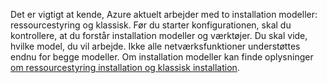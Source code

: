 Det er vigtigt at kende, Azure aktuelt arbejder med to installation modeller: ressourcestyring og klassisk. Før du starter konfigurationen, skal du kontrollere, at du forstår installation modeller og værktøjer. Du skal vide, hvilke model, du vil arbejde. Ikke alle netværksfunktioner understøttes endnu for begge modeller. Om installation modeller kan finde oplysninger [om ressourcestyring installation og klassisk installation](../articles/resource-manager-deployment-model.md).
